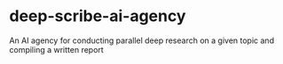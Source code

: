# deep-scribe-ai-agency
An AI agency for conducting parallel deep research on a given topic and compiling a written report 
